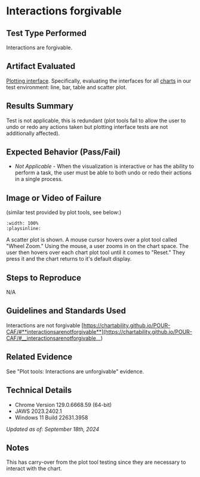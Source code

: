 # Interactions forgivable

## Test Type Performed

Interactions are forgivable.

## Artifact Evaluated

[Plotting interface](https://docs.bokeh.org/en/latest/docs/user_guide/basic.html#ug-basic). Specifically, evaluating the interfaces for all [charts](https://quansight-labs.github.io/bokeh-a11y-audit/#_ts1723552414769) in our test environment: line, bar, table and scatter plot.

## Results Summary

Test is not applicable, this is redundant (plot tools fail to allow the user to undo or redo any actions taken but plotting interface tests are not additionally affected).

## Expected Behavior (Pass/Fail)

- _Not Applicable_ - When the visualization is interactive or has the ability to perform a task, the user must be able to both undo or redo their actions in a single process.

## Image or Video of Failure

(similar test provided by plot tools, see below:)

```{video} ../../plot-tools/assets/plot-tools_interactions-forgivable.mp4
:width: 100%
:playsinline:
```

A scatter plot is shown. A mouse cursor hovers over a plot tool called "Wheel Zoom." Using the mouse, a user zooms in on the chart space. The user then hovers over each chart plot tool until it comes to "Reset." They press it and the chart returns to it's default display.

## Steps to Reproduce

N/A

## Guidelines and Standards Used

Interactions are not forgivable [https://chartability.github.io/POUR-CAF/#**interactionsarenotforgivable**](https://chartability.github.io/POUR-CAF/#__interactionsarenotforgivable__)

## Related Evidence

See "Plot tools: Interactions are unforgivable" evidence.

<!-- ## Known or Documented Issues
(If there is already a github issue created for this test or a related test, it will be listed here.) -->

## Technical Details

- Chrome Version 129.0.6668.59 (64-bit)
- JAWS 2023.2402.1
- Windows 11 Build 22631.3958

_Updated as of: September 18th, 2024_

## Notes

This has carry-over from the plot tool testing since they are necessary to interact with the chart.
